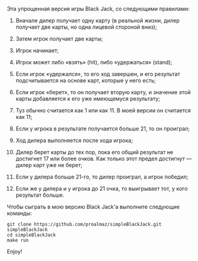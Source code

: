 Эта упрощенная версия игры Black Jack, со следующими правилами:

   1. Вначале дилер получает одну карту (в реальной жизни, дилер получает две карты, но одна лицевой стороной вниз);

   2. Затем игрок получает две карты;

   3. Игрок начинает;

   4. Игрок может либо «взять» (hit), либо «удержаться» (stand);

   5. Если игрок «удержался», то его ход завершен, и его результат подсчитывается на основе карт, которые у него есть;

   6. Если игрок «берет», то он получает вторую карту, и значение этой карты добавляется к его уже имеющемуся результату;

   7. Туз обычно считается как 1 или как 11. В моей версии он считается как 11;

   8. Если у игрока в результате получается больше 21, то он проиграл;

   9. Ход дилера выполняется после хода игрока;

   10. Дилер берет карты до тех пор, пока его общий результат не достигнет 17 или более очков. Как только этот предел достигнут — дилер карт уже не берет;

   11. Если у дилера больше 21-го, то дилер проиграл, а игрок победил;

   12. Если же у дилера и у игрока до 21 очка, то выигрывает тот, у кого результат больше.
   
   
Чтобы сыграть в мою версию Black Jack'a выполните следующие команды:
```
git clone https://github.com/proalmaz/simpleBlackJack.git simpleBlackJack
cd simpleBlackJack
make run
```

Enjoy!
